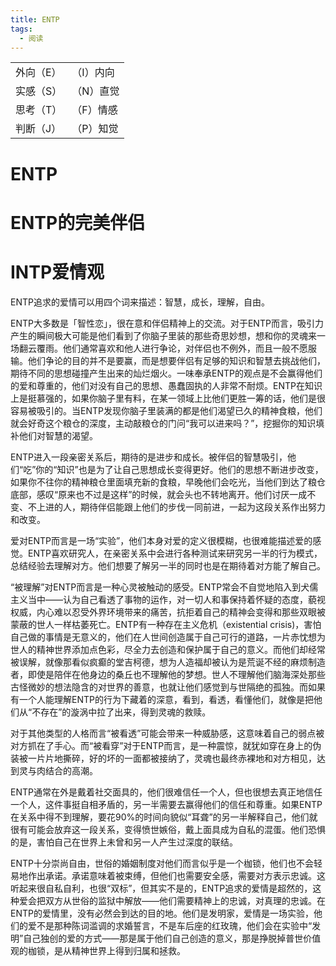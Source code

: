 ```yaml
---
title: ENTP
tags:
  - 阅读
---
```




|           |           |
| :-------- | --------- |
| 外向（E） | （I）内向 |
| 实感（S） | （N）直觉 |
| 思考（T） | （F）情感 |
| 判断（J） | （P）知觉 |

# ENTP

# ENTP的完美伴侣

# INTP爱情观

ENTP追求的爱情可以用四个词来描述：智慧，成长，理解，自由。

ENTP大多数是「智性恋」，很在意和伴侣精神上的交流。对于ENTP而言，吸引力产生的瞬间极大可能是他们看到了你脑子里装的那些奇思妙想，想和你的灵魂来一场翻云覆雨。他们通常喜欢和他人进行争论，对伴侣也不例外，而且一般不愿服输。他们争论的目的并不是要赢，而是想要伴侣有足够的知识和智慧去挑战他们，期待不同的思想碰撞产生出来的灿烂烟火。一味奉承ENTP的观点是不会赢得他们的爱和尊重的，他们对没有自己的思想、愚蠢固执的人非常不耐烦。ENTP在知识上是挺慕强的，如果你脑子里有料，在某一领域上比他们更胜一筹的话，他们是很容易被吸引的。当ENTP发现你脑子里装满的都是他们渴望已久的精神食粮，他们就会好奇这个粮仓的深度，主动敲粮仓的门问“我可以进来吗？”，挖掘你的知识填补他们对智慧的渴望。

ENTP进入一段亲密关系后，期待的是进步和成长。被伴侣的智慧吸引，他们“吃”你的“知识”也是为了让自己思想成长变得更好。他们的思想不断进步改变，如果你不往你的精神粮仓里面填充新的食粮，早晚他们会吃光，当他们到达了粮仓底部，感叹“原来也不过是这样”的时候，就会头也不转地离开。他们讨厌一成不变、不上进的人，期待伴侣能跟上他们的步伐一同前进，一起为这段关系作出努力和改变。

爱对ENTP而言是一场“实验”，他们本身对爱的定义很模糊，也很难能描述爱的感觉。ENTP喜欢研究人，在亲密关系中会进行各种测试来研究另一半的行为模式，总结经验去理解对方。他们想要了解另一半的同时也是在期待着对方能了解自己。

“被理解”对ENTP而言是一种心灵被触动的感受。ENTP常会不自觉地陷入到犬儒主义当中——认为自己看透了事物的运作，对一切人和事保持着怀疑的态度，藐视权威，内心难以忍受外界环境带来的痛苦，抗拒着自己的精神会变得和那些双眼被蒙蔽的世人一样枯萎死亡。ENTP有一种存在主义危机（existential crisis)，害怕自己做的事情是无意义的，他们在人世间创造属于自己可行的道路，一片赤忱想为世人的精神世界添加点色彩，尽全力去创造和保护属于自己的意义。而他们却经常被误解，就像那看似疯癫的堂吉柯德，想为人造福却被认为是荒诞不经的麻烦制造者，即使是陪伴在他身边的桑丘也不理解他的梦想。世人不理解他们脑海深处那些古怪微妙的想法隐含的对世界的善意，也就让他们感觉到与世隔绝的孤独。而如果有一个人能理解ENTP的行为下藏着的深意，看到，看透，看懂他们，就像是把他们从“不存在”的漩涡中拉了出来，得到灵魂的救赎。

对于其他类型的人格而言“被看透”可能会带来一种威胁感，这意味着自己的弱点被对方抓在了手心。而“被看穿”对于ENTP而言，是一种震惊，就犹如穿在身上的伪装被一片片地撕碎，好的坏的一面都被接纳了，灵魂也最终赤裸地和对方相见，达到灵与肉结合的高潮。

ENTP通常在外是戴着社交面具的，他们很难信任一个人，但也很想去真正地信任一个人，这件事挺自相矛盾的，另一半需要去赢得他们的信任和尊重。如果ENTP在关系中得不到理解，要花90%的时间向貌似“耳聋”的另一半解释自己，他们就很有可能会放弃这一段关系，变得愤世嫉俗，戴上面具成为自私的混蛋。他们恐惧的是，害怕自己在世界上未曾和另一人产生过深度的联结。

ENTP十分崇尚自由，世俗的婚姻制度对他们而言似乎是一个枷锁，他们也不会轻易地作出承诺。承诺意味着被束缚，但他们也需要安全感，需要对方表示忠诚。这听起来很自私自利，也很“双标”，但其实不是的，ENTP追求的爱情是超然的，这种爱会把双方从世俗的监狱中解放——他们需要精神上的忠诚，对真理的忠诚。在ENTP的爱情里，没有必然会到达的目的地。他们是发明家，爱情是一场实验，他们的爱不是那种陈词滥调的求婚誓言，不是车后座的红玫瑰，他们会在实验中“发明”自己独创的爱的方式——那是属于他们自己创造的意义，那是挣脱掉普世价值观的枷锁，是从精神世界上得到归属和拯救。



